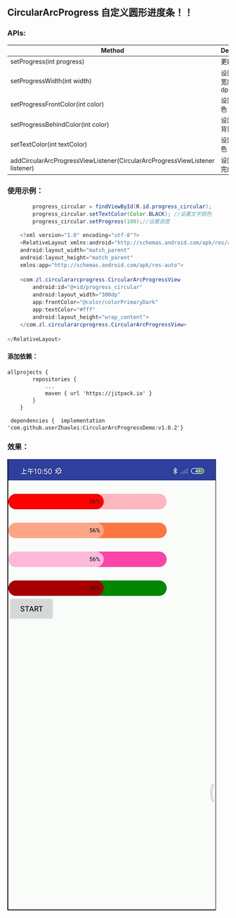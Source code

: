 ## CircularArcProgress 自定义圆形进度条！！

### APIs:
|Method|Description|
|------|-----------|
|setProgress(int progress)|更新进度|
|setProgressWidth(int width)|设置进度条宽度 (单位: dp)|
|setProgressFrontColor(int color)|设置进度颜色|
|setProgressBehindColor(int color)|设置进度条背景颜色|
|setTextColor(int textColor)|设置文字颜色|
|addCircularArcProgressViewListener(CircularArcProgressViewListener listener)|设置进度条完成监听|


### 使用示例：
```java
        progress_circular = findViewById(R.id.progress_circular);
        progress_circular.setTextColor(Color.BLACK); //设置文字颜色
        progress_circular.setProgress(100);//设置进度
```
```java
    <?xml version="1.0" encoding="utf-8"?>
    <RelativeLayout xmlns:android="http://schemas.android.com/apk/res/android"
    android:layout_width="match_parent"
    android:layout_height="match_parent"
    xmlns:app="http://schemas.android.com/apk/res-auto">

    <com.zl.circulararcprogress.CircularArcProgressView
        android:id="@+id/progress_circular"
        android:layout_width="300dp"
        app:frontColor="@color/colorPrimaryDark"
        app:textColor="#fff"
        android:layout_height="wrap_content">
    </com.zl.circulararcprogress.CircularArcProgressView>

</RelativeLayout>


```

#### 添加依赖：
```
allprojects {
    	repositories {
			...
			maven { url 'https://jitpack.io' }
		}
	}
```

```
 dependencies {  implementation 'com.github.userZhaolei:CircularArcProgressDemo:v1.0.2'}
```
### 效果：
![preview](https://github.com/userZhaolei/CircularArcProgressDemo/blob/master/image/image3.jpg)
